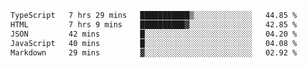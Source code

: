 <!--START_SECTION:waka-->

```txt
TypeScript   7 hrs 29 mins   ███████████▒░░░░░░░░░░░░░   44.85 %
HTML         7 hrs 9 mins    ██████████▓░░░░░░░░░░░░░░   42.85 %
JSON         42 mins         █░░░░░░░░░░░░░░░░░░░░░░░░   04.20 %
JavaScript   40 mins         █░░░░░░░░░░░░░░░░░░░░░░░░   04.08 %
Markdown     29 mins         ▓░░░░░░░░░░░░░░░░░░░░░░░░   02.92 %
```

<!--END_SECTION:waka-->
